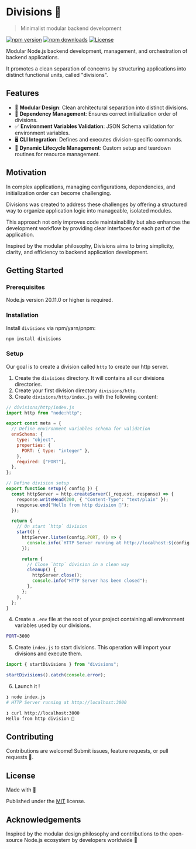 # Divisions 🌿

> Minimalist modular backend development

<p>
  <a href="https://npmjs.com/package/divisions"><img src="https://img.shields.io/npm/v/divisions?style=flat&colorA=18181B&colorB=339933" alt="npm version"></a>
  <a href="https://npmjs.com/package/divisions"><img src="https://img.shields.io/npm/dm/divisions?style=flat&colorA=18181B&colorB=339933" alt="npm downloads"></a>
  <a href="https://github.com/matschik/divisions/blob/main/LICENSE"><img src="https://img.shields.io/github/license/matschik/divisions.svg?style=flat&colorA=18181B&colorB=339933" alt="License"></a>
</p>

Modular Node.js backend development, management, and orchestration of backend applications.

It promotes a clean separation of concerns by structuring applications into distinct functional units, called "divisions".

## Features

- 🧩 **Modular Design**: Clean architectural separation into distinct divisions.
- 🔗 **Dependency Management**: Ensures correct initialization order of divisions.
- ✅ **Environment Variables Validation**: JSON Schema validation for environment variables.
- 🖥 **CLI Integration**: Defines and executes division-specific commands.
- 🍃 **Dynamic Lifecycle Management**: Custom setup and teardown routines for resource management.

## Motivation

In complex applications, managing configurations, dependencies, and initialization order can become challenging.

Divisions was created to address these challenges by offering a structured way to organize application logic into manageable, isolated modules.

This approach not only improves code maintainability but also enhances the development workflow by providing clear interfaces for each part of the application.

Inspired by the modular philosophy, Divisions aims to bring simplicity, clarity, and efficiency to backend application development.

## Getting Started

### Prerequisites

Node.js version 20.11.0 or higher is required.

### Installation

Install `divisions` via npm/yarn/pnpm:

```bash
npm install divisions
```

### Setup

Our goal is to create a division called `http` to create our http server.

1. Create the `divisions` directory. It will contains all our divisions directories.
2. Create your first division directory `divisions/http`.
3. Create `divisions/http/index.js` with the following content:

```js
// divisions/http/index.js
import http from "node:http";

export const meta = {
  // Define environment variables schema for validation
  envSchema: {
    type: "object",
    properties: {
      PORT: { type: "integer" },
    },
    required: ["PORT"],
  },
};

// Define division setup
export function setup({ config }) {
  const httpServer = http.createServer((_request, response) => {
    response.writeHead(200, { "Content-Type": "text/plain" });
    response.end("Hello from http division 👋");
  });

  return {
    // On start `http` division
    start() {
      httpServer.listen(config.PORT, () => {
        console.info(`HTTP Server running at http://localhost:${config.PORT}`);
      });

      return {
        // Close `http` division in a clean way
        cleanup() {
          httpServer.close();
          console.info("HTTP Server has been closed");
        },
      };
    },
  };
}
```

4. Create a `.env` file at the root of your project containing all environment variables used by our divisions.

```sh
PORT=3000
```

5. Create `index.js` to start divisions. This operation will import your divisions and execute them.

```js
import { startDivisions } from "divisions";

startDivisions().catch(console.error);
```

6. Launch it !

```sh
❯ node index.js
# HTTP Server running at http://localhost:3000

❯ curl http://localhost:3000
Hello from http division 👋
```

## Contributing

Contributions are welcome! Submit issues, feature requests, or pull requests 🤝.

## License

Made with 💚

Published under the [MIT](./LICENSE) license.

## Acknowledgements

Inspired by the modular design philosophy and contributions to the open-source Node.js ecosystem by developers worldwide 🙌
